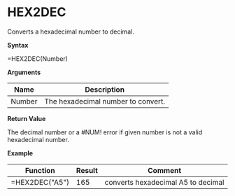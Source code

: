 # HEX2DEC

Converts a hexadecimal number to decimal.

**Syntax**

=HEX2DEC(Number)

**Arguments**

| Name   | Description                        |
|--------|------------------------------------|
| Number | The hexadecimal number to convert. |

**Return Value**

The decimal number or a \#NUM! error if given number is not a valid
hexadecimal number.

**Example**

| Function       | Result | Comment                            |
|----------------|--------|------------------------------------|
| =HEX2DEC("A5") | 165    | converts hexadecimal A5 to decimal |

